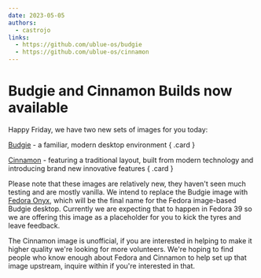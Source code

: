 ```yaml
---
date: 2023-05-05
authors: 
  - castrojo
links:
  - https://github.com/ublue-os/budgie
  - https://github.com/ublue-os/cinnamon
---
```


# Budgie and Cinnamon Builds now available

Happy Friday, we have two new sets of images for you today:

<div class="grid" markdown>

[Budgie](https://github.com/ublue-os/budgie) - a familiar, modern desktop environment
{ .card }

[Cinnamon](https://github.com/ublue-os/cinnamon) - featuring a traditional layout, built from modern technology and introducing brand new innovative features
{ .card }

</div>

Please note that these images are relatively new, they haven't seen much testing and are mostly vanilla. We intend to replace the Budgie image with [Fedora Onyx](https://fedoraproject.org/wiki/Changes/Fedora_Onyx), which will be the final name for the Fedora image-based Budgie desktop. Currently we are expecting that to happen in Fedora 39 so we are offering this image as a placeholder for you to kick the tyres and leave feedback. 

The Cinnamon image is unofficial, if you are interested in helping to make it higher quality we're looking for more volunteers. We're hoping to find people who know enough about Fedora and Cinnamon to help set up that image upstream, inquire within if you're interested in that.
